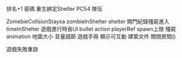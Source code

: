 排名+1
密碼
重生綁定Shelter
PC54
隊伍

ZomebieCollsionStaysa
zombieInShelter
shelter 開門紀錄殭屍進入
timeInShelter
遊戲進行時長UI
bullet action playerRef
spawn上限
殭屍animation
地圖大小
音量調節
遊戲手冊
顯示可互動
建築文件
關閉房間()

遊戲失敗重啟



